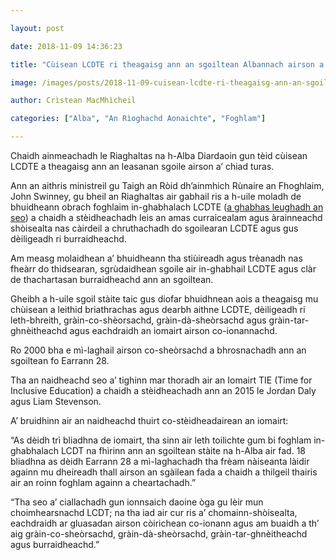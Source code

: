 ```yaml
---

layout: post

date: 2018-11-09 14:36:23

title: "Cùisean LCDTE ri theagaisg ann an sgoiltean Albannach airson a’ chiad turas"

image: /images/posts/2018-11-09-cuisean-lcdte-ri-theagaisg-ann-an-sgoiltean-albannach-airson-a-chiad-turas.webp

author: Crìstean MacMhìcheil

categories: ["Alba", "An Rìoghachd Aonaichte", "Foghlam"]

---
```


Chaidh ainmeachadh le Riaghaltas na h-Alba Diardaoin gun tèid cùisean LCDTE a theagaisg ann an leasanan sgoile airson a’ chiad turas.

Ann an aithris ministreil gu Taigh an Ròid dh’ainmhich Rùnaire an Fhoghlaim, John Swinney, gu bheil an Riaghaltas air gabhail ris a h-uile moladh de bhuidheann obrach foghlaim in-ghabhalach LCDTE ([a ghabhas leughadh an seo](https://www2.gov.scot/Resource/0054/00542171.pdf)) a chaidh a stèidheachadh leis an amas curraicealam agus àrainneachd shòisealta nas càirdeil a chruthachadh do sgoilearan LCDTE agus gus dèiligeadh ri burraidheachd.

Am measg molaidhean a’ bhuidheann tha stiùireadh agus trèanadh nas fheàrr do thidsearan, sgrùdaidhean sgoile air in-ghabhail LCDTE agus clàr de thachartasan burraidheachd ann an sgoiltean.

Gheibh a h-uile sgoil stàite taic gus diofar bhuidhnean aois a theagaisg mu chùisean a leithid briathrachas agus dearbh aithne LCDTE, dèiligeadh ri leth-bhreith, gràin-co-shèorsachd, gràin-dà-sheòrsachd agus gràin-tar-ghnèitheachd agus eachdraidh an iomairt airson co-ionannachd.

Ro 2000 bha e mì-laghail airson co-sheòrsachd a bhrosnachadh ann an sgoiltean fo Earrann 28.

Tha an naidheachd seo a’ tighinn mar thoradh air an Iomairt TIE (Time for Inclusive Education) a chaidh a stèidheachadh ann an 2015 le Jordan Daly agus Liam Stevenson.

A’ bruidhinn air an naidheachd thuirt co-stèidheadairean an iomairt:

“As dèidh trì bliadhna de iomairt, tha sinn air leth toilichte gum bi foghlam in-ghabhalach LCDT na fhìrinn ann an sgoiltean stàite na h-Alba air fad. 18 bliadhna as dèidh Earrann 28 a mì-laghachadh tha frèam nàiseanta làidir againn mu dheireadh thall airson an sgàilean fada a chaidh a thilgeil thairis air an roinn foghlam againn a cheartachadh.”

“Tha seo a’ ciallachadh gun ionnsaich daoine òga gu lèir mun choimhearsnachd LCDT; na tha iad air cur ris a’ chomainn-shòisealta, eachdraidh ar gluasadan airson còirichean co-ionann agus am buaidh a th’ aig gràin-co-sheòrsachd, gràin-dà-sheòrsachd, gràin-tar-ghnèitheachd agus burraidheachd.”
